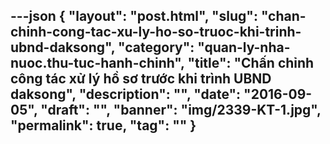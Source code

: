 ---json
{
    "layout": "post.html",
    "slug": "chan-chinh-cong-tac-xu-ly-ho-so-truoc-khi-trinh-ubnd-daksong",
    "category": "quan-ly-nha-nuoc.thu-tuc-hanh-chinh",
    "title": "Chấn chỉnh công tác xử lý hồ sơ trước khi trình UBND daksong",
    "description": "",
    "date": "2016-09-05",
    "draft": "",
    "banner": "img/2339-KT-1.jpg",
    "permalink": true,
    "tag": ""
}
---
